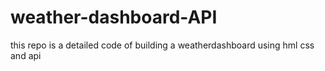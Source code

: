 # weather-dashboard-API
this repo is a detailed code of building a weatherdashboard using hml css and api
